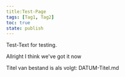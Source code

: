 ```yaml
---
title:Test-Page
tags: [Tag1, Tag2]
toc: true
state: publish
---
```

Test-Text for testing.

Allright I think we've got it now


Titel van bestand is als volgt: DATUM-Titel.md
